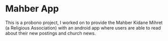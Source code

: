 # Mahber App

This is a probono project, I worked on to provide the Mahber Kidane Mihret (a Religious Association) with an android app where users are able to read about their new postings and church news. 
